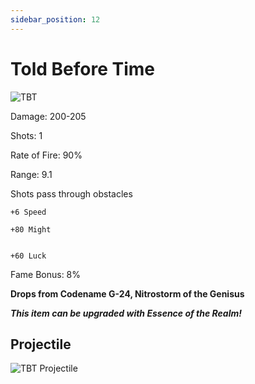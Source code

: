 ```yaml
---
sidebar_position: 12
---
```


# Told Before Time

![TBT](https://vwiki.valorserver.com/api/item/picture/told%20before%20time)

Damage: 200-205

Shots: 1

Rate of Fire: 90%

Range: 9.1

Shots pass through obstacles

    +6 Speed
    
    +80 Might 

    
    +60 Luck
    
Fame Bonus: 8%

**Drops from Codename G-24, Nitrostorm of the Genisus**

***This item can be upgraded with Essence of the Realm!***

## Projectile

![TBT Projectile](https://cdn.discordapp.com/attachments/953134990428868629/981402091933286440/toldbeforetime.gif)
